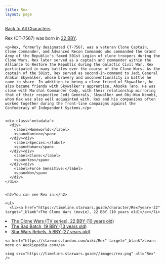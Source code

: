 ```yaml
---
title: Rex
layout: page
---
```

<a href="/character" class="smaller">Back to All Characters</a>

<div class="container">
  <div class="col-10">
    <p>
    Rex (CT-7567)             was born in <a href="https://timeline.starwars.guide/character/Rex?year=-32" target="_blank">32 BBY</a>.
    </p>

    <p>Rex, formerly designated CT-7567, was a veteran Clone Captain, Clone Commander, and Advanced Recon Commando who commanded the Grand Army of the Republic's famed 501st Legion of clone troopers during the Clone Wars. Rex later served as a captain and commander within the Alliance to Restore the Republic during the Galactic Civil War. Rex participated in many battles over the course of the Clone Wars. As the captain of the 501st, Rex served as second-in-command to Jedi General Anakin Skywalker, whose bravery and unconventionality in battle he came to share. In addition to being a close friend of Skywalker, he also became friends with Skywalker's apprentice, Ahsoka Tano. He was close with Marshal Commander Cody, with their relationship mirroring that of their respective Jedi Generals, Skywalker and Obi-Wan Kenobi, whom Rex was also well acquainted with. Rex and his companions often worked together during the front-line campaigns against the Confederacy of Independent Systems.</p>


    <div class='metadata'>
      <div>
        <label>Homeworld:</label>
        <span>Kamino</span>
      </div><div>
        <label>Species:</label>
        <span>Human</span>
      </div><div>
        <label>Clone:</label>
        <span>Yes</span>
      </div><div>
        <label>Force Sensitive:</label>
        <span>No</span>
      </div>
    </div>


    <h2>You can see Rex in:</h2>

    <ul>
      <li><a href="https://timeline.starwars.guide/character/Rex?year=-22" target="_blank">The Clone Wars (movie), 22 BBY (10 years old)</a></li>
  <li><a href="https://timeline.starwars.guide/character/Rex?year=-22" target="_blank">The Clone Wars (TV series), 22 BBY (10 years old)</a></li>
  <li><a href="https://timeline.starwars.guide/character/Rex?year=-19" target="_blank">The Bad Batch, 19 BBY (13 years old)</a></li>
  <li><a href="https://timeline.starwars.guide/character/Rex?year=-5" target="_blank">Star Wars Rebels, 5 BBY (27 years old)</a></li>
    </ul>

    <a href="https://starwars.fandom.com/wiki/Rex" target="_blank">Learn more on Wookiepedia.com</a>
  </div>
  <div class="character_image col-2">
    
    <img src="https://timeline.starwars.guide//images/rex.png" alt="Rex" />
  </div>
</div>

